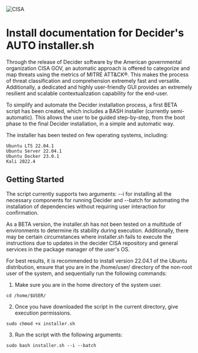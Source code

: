 ![CISA](https://i.postimg.cc/jjfL0wQr/Immagine-2023-03-03-135805.jpg)
# Install documentation for Decider's AUTO installer.sh


Through the release of Decider software by the American governmental organization CISA GOV, an automatic approach is offered to categorize and map threats using the metrics of MITRE ATT&CK®. This makes the process of threat classification and comprehension extremely fast and versatile. Additionally, a dedicated and highly user-friendly GUI provides an extremely resilient and scalable contextualization capability for the end-user.

To simplify and automate the Decider installation process, a first BETA script has been created, which includes a BASH installer (currently semi-automatic). This allows the user to be guided step-by-step, from the boot phase to the final Decider installation, in a simple and automatic way.

The installer has been tested on few operating systems, including:

```
Ubuntu LTS 22.04.1
Ubuntu Server 22.04.1
Ubuntu Docker 23.0.1
Kali 2022.4
```


## Getting Started

The script currently supports two arguments: --i for installing all the necessary components for running Decider and --batch for automating the installation of dependencies without requiring user interaction for confirmation.

As a BETA version, the installer.sh has not been tested on a multitude of environments to determine its stability during execution. Additionally, there may be certain circumstances where installer.sh fails to execute the instructions due to updates in the decider CISA repository and general services in the package manager of the user's OS.

For best results, it is recommended to install version 22.04.1 of the Ubuntu distribution, ensure that you are in the /home/user/ directory of the non-root user of the system, and sequentially run the following commands:

1. Make sure you are in the home directory of the system user. 
```
cd /home/$USER/ 
```
2. Once you have downloaded the script in the current directory, give execution permissions. 
```
sudo chmod +x installer.sh
```
3. Run the script with the following arguments:
```
sudo bash installer.sh --i --batch
```
